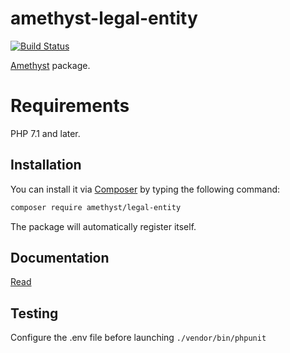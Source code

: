 # amethyst-legal-entity

[![Build Status](https://travis-ci.org/amethyst-php/legal-entity.svg?branch=master)](https://travis-ci.org/amethyst-php/legal-entity)

[Amethyst](https://github.com/amethyst-php/amethyst) package.

# Requirements

PHP 7.1 and later.

## Installation

You can install it via [Composer](https://getcomposer.org/) by typing the following command:

```bash
composer require amethyst/legal-entity
```

The package will automatically register itself.

## Documentation

[Read](docs/index.md)

## Testing

Configure the .env file before launching `./vendor/bin/phpunit`
